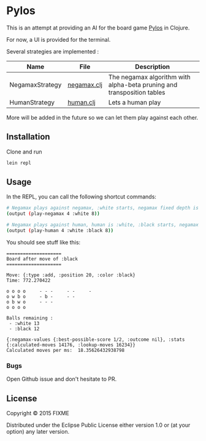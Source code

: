# Pylos

This is an attempt at providing an AI for the board game [Pylos](https://boardgamegeek.com/boardgame/1419/pylos) in Clojure.

For now, a UI is provided for the terminal.

Several strategies are implemented :

| Name | File | Description |
|---|---|---|
| NegamaxStrategy | [negamax.clj](src/strategy/negamax.clj) | The negamax algorithm with alpha-beta pruning and transposition tables |
| HumanStrategy | [human.clj](src/pylos/human.clj) | Lets a human play |

More will be added in the future so we can let them play against each other.

## Installation

Clone and run

```bash
lein repl
```

## Usage

In the REPL, you can call the following shortcut commands:

```bash
# Negamax plays against negamax, :white starts, negamax fixed depth is 8 
(output (play-negamax 4 :white 8)) 

# Negamax plays against human, human is :white, :black starts, negamax fixed depth is 8
(output (play-human 4 :white :black 8))
```

You should see stuff like this:
```
====================
Board after move of :black
====================

Move: {:type :add, :position 20, :color :black}
Time: 772.270422

o o o o     - - -     - -     -
o w b o     - b -     - -
o b w o     - - -
o o o o

Balls remaining :
 - :white 13
 - :black 12

{:negamax-values {:best-possible-score 1/2, :outcome nil}, :stats {:calculated-moves 14176, :lookup-moves 16234}}
Calculated moves per ms:  18.35626432938798
```

### Bugs

Open Github issue and don't hesitate to PR.

## License

Copyright © 2015 FIXME

Distributed under the Eclipse Public License either version 1.0 or (at
your option) any later version.
